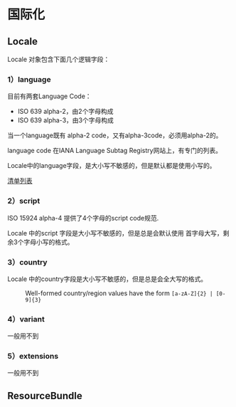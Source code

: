 
# 国际化
## Locale

Locale 对象包含下面几个逻辑字段：

### 1）language

目前有两套Language Code：

+ ISO 639 alpha-2，由2个字母构成
+ ISO 639 alpha-3，由3个字母构成


当一个language既有 alpha-2 code，又有alpha-3code，必须用alpha-2的。

language code 在IANA Language Subtag Registry网站上，有专门的列表。

Locale中的language字段，是大小写不敏感的，但是默认都是使用小写的。



[清单列表](https://www.iana.org/assignments/language-subtag-registry/language-subtag-registry)

###  2）script

ISO 15924 alpha-4 提供了4个字母的script code规范.

Locale 中的script 字段是大小写不敏感的，但是总是会默认使用 首字母大写，剩余3个字母小写的格式。



### 3）country

Locale 中的country字段是大小写不敏感的，但是总是会全大写的格式。

  <dd>Well-formed country/region values have
  the form <code>[a-zA-Z]{2} | [0-9]{3}</code></dd>

### 4）variant

 一般用不到

### 5）extensions

一般用不到


## ResourceBundle




